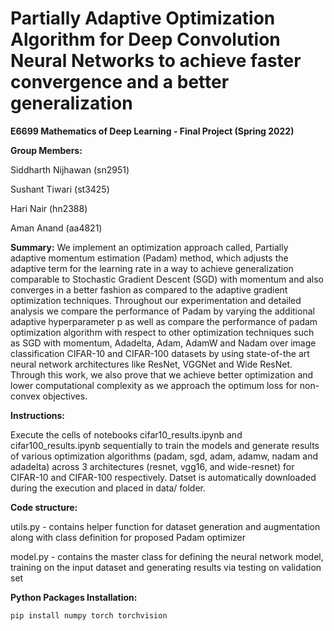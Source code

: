 # Partially  Adaptive Optimization  Algorithm  for  Deep  Convolution  Neural Networks to achieve faster  convergence  and  a better  generalization

**E6699 Mathematics of Deep Learning - Final Project (Spring 2022)**

**Group Members:**

Siddharth Nijhawan (sn2951)

Sushant Tiwari (st3425)

Hari Nair (hn2388)

Aman Anand (aa4821)

**Summary:** We implement an optimization approach called, Partially adaptive momentum estimation (Padam) method, which adjusts the adaptive term for the learning rate in a way to achieve generalization comparable to Stochastic Gradient Descent (SGD) with momentum and also converges in a better fashion as compared to the adaptive gradient optimization techniques. Throughout our experimentation and detailed analysis we compare the performance of Padam by varying the additional adaptive hyperparameter p as well as compare the performance of padam optimization algorithm with respect to other optimization techniques such as SGD with momentum, Adadelta, Adam, AdamW and Nadam over image classification CIFAR-10 and CIFAR-100 datasets by using state-of-the art neural network architectures like ResNet, VGGNet and Wide ResNet. Through this work, we also prove that we achieve better optimization and lower computational complexity as we approach the optimum loss for non-convex objectives.

**Instructions:** 

Execute the cells of notebooks cifar10_results.ipynb and cifar100_results.ipynb sequentially to train the models and generate results of various optimization algorithms (padam, sgd, adam, adamw, nadam and adadelta) across 3 architectures (resnet, vgg16, and wide-resnet) for CIFAR-10 and CIFAR-100 respectively. Datset is automatically downloaded during the execution and placed in data/ folder.

**Code structure:**

utils.py - contains helper function for dataset generation and augmentation along with class definition for proposed Padam optimizer

model.py - contains the master class for defining the neural network model, training on the input dataset and generating results via testing on validation set

**Python Packages Installation:**

```
pip install numpy torch torchvision
```
